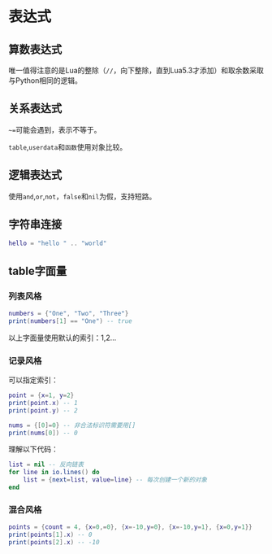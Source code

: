# 表达式

## 算数表达式

唯一值得注意的是Lua的整除（`//`，向下整除，直到Lua5.3才添加）和取余数采取与Python相同的逻辑。

## 关系表达式

`~=`可能会遇到，表示不等于。

`table`,`userdata`和`函数`使用对象比较。

## 逻辑表达式

使用`and`,`or`,`not`，`false`和`nil`为假，支持短路。

## 字符串连接

```lua
hello = "hello " .. "world"
```

## table字面量

### 列表风格

```lua
numbers = {"One", "Two", "Three"}
print(numbers[1] == "One") -- true
```

以上字面量使用默认的索引：1,2...

### 记录风格

可以指定索引：

```lua
point = {x=1, y=2}
print(point.x) -- 1
print(point.y) -- 2

nums = {[0]=0} -- 非合法标识符需要用[]
print(nums[0]) -- 0
```

理解以下代码：

```lua
list = nil -- 反向链表
for line in io.lines() do
	list = {next=list, value=line} -- 每次创建一个新的对象
end
```

### 混合风格

```lua
points = {count = 4, {x=0,=0}, {x=-10,y=0}, {x=-10,y=1}, {x=0,y=1}}
print(points[1].x) -- 0
print(points[2].x) -- -10
```

